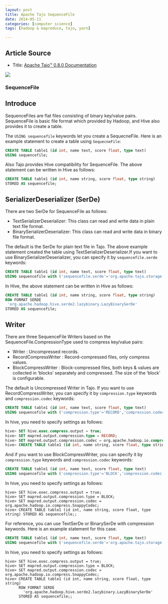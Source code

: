 ```yaml
---
layout: post
title: Apache Tajo SequenceFile
date: 2014-05-11
categories: [computer science]
tags: [hadoop & mapreduce, tajo, yarn]

---
```


## Article Source
* Title: [Apache Tajo™ 0.8.0 Documentation](http://tajo.apache.org/docs/0.8.0/table_management/sequencefile.html)

[![](http://sungsoo.github.com/images/tajo-documentation.png)](http://sungsoo.github.com/images/tajo-documentation.png)


### SequenceFile
## Introduce
SequenceFiles are flat files consisting of binary key/value pairs. SequenceFile is basic file format which provided by Hadoop, and Hive also provides it to create a table.

The `USING sequencefile` keywords let you create a SequecneFile. Here is an example statement to create a table using `SequecneFile`:

```sql
CREATE TABLE table1 (id int, name text, score float, type text)
USING sequencefile;
```

Also Tajo provides Hive compatibility for SequenceFile. The above statement can be written in Hive as follows:

```sql
CREATE TABLE table1 (id int, name string, score float, type string)
STORED AS sequencefile;
```

## SerializerDeserializer (SerDe)
There are two SerDe for SequenceFile as follows:

* TextSerializerDeserializer: This class can read and write data in plain text file format.
* BinarySerializerDeserializer: This class can read and write data in binary file format.

The default is the SerDe for plain text file in Tajo. The above example statement created the table using TextSerializerDeserializer.If you want to use BinarySerializerDeserializer, you can specify it by `sequencefile.serde` keywords:

```sql
CREATE TABLE table1 (id int, name text, score float, type text)
USING sequencefile with ('sequencefile.serde'='org.apache.tajo.storage.BinarySerializerDeserializer')
```

In Hive, the above statement can be written in Hive as follows:

```sql
CREATE TABLE table1 (id int, name string, score float, type string)
ROW FORMAT SERDE
 'org.apache.hadoop.hive.serde2.lazybinary.LazyBinarySerDe'
STORED AS sequencefile;
```

## Writer
There are three SequenceFile Writers based on the SequenceFile.CompressionType used to compress key/value pairs:

* Writer : Uncompressed records.
* RecordCompressWriter : Record-compressed files, only compress values.
* BlockCompressWriter : Block-compressed files, both keys & values are collected in ‘blocks’ separately and compressed. The size of the ‘block’ is configurable.

The default is Uncompressed Writer in Tajo. If you want to use RecordCompressWriter, you can specify it by `compression.type` keywords and `compression.codec` keywords:

```sql
CREATE TABLE table1 (id int, name text, score float, type text)
USING sequencefile with ('compression.type'='RECORD','compression.codec'='org.apache.hadoop.io.compress.SnappyCodec')
```

In hive, you need to specify settings as follows:

```sql
hive> SET hive.exec.compress.output = true;
hive> SET mapred.output.compression.type = RECORD;
hive> SET mapred.output.compression.codec = org.apache.hadoop.io.compress.SnappyCodec;
hive> CREATE TABLE table1 (id int, name string, score float, type string) STORED AS sequencefile;;
```

And if you want to use BlockCompressWriter, you can specify it by `compression.type` keywords and `compression.codec` keywords:

```sql
CREATE TABLE table1 (id int, name text, score float, type text)
USING sequencefile with ('compression.type'='BLOCK','compression.codec'='org.apache.hadoop.io.compress.SnappyCodec')
```

In hive, you need to specify settings as follows:

```
hive> SET hive.exec.compress.output = true;
hive> SET mapred.output.compression.type = BLOCK;
hive> SET mapred.output.compression.codec = org.apache.hadoop.io.compress.SnappyCodec;
hive> CREATE TABLE table1 (id int, name string, score float, type string) STORED AS sequencefile;;
```

For reference, you can use TextSerDe or BinarySerDe with compression keywords. Here is an example statement for this case.

```sql
CREATE TABLE table1 (id int, name text, score float, type text)
USING sequencefile with ('sequencefile.serde'='org.apache.tajo.storage.BinarySerializerDeserializer', 'compression.type'='BLOCK','compression.codec'='org.apache.hadoop.io.compress.SnappyCodec')
```

In hive, you need to specify settings as follows:

```
hive> SET hive.exec.compress.output = true;
hive> SET mapred.output.compression.type = BLOCK;
hive> SET mapred.output.compression.codec = org.apache.hadoop.io.compress.SnappyCodec;
hive> CREATE TABLE table1 (id int, name string, score float, type string)
      ROW FORMAT SERDE
        'org.apache.hadoop.hive.serde2.lazybinary.LazyBinarySerDe'
      STORED AS sequencefile;;
```      
